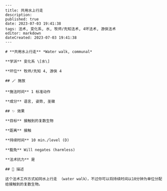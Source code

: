 
    ---
    title: 共用水上行走
    description: 
    published: true
    date: 2023-07-03 19:41:38
    tags: 法术, 变化系, 水, 牧师/先知法术, 4环法术, 游侠法术
    editor: markdown
    dateCreated: 2023-07-03 19:41:38
    ---

    # **共用水上行走** *Water walk, communal*

    **学派** 变化系 \[水\] 

    **环位** 牧师/先知 4, 游侠 4

    ## 🪄 施放

    **施法时间** 1 标准动作

    **成分** 语言, 姿势, 圣徽

    ## ✨ 效果 

    **目标** 接触到的复数生物 

    **距离** 接触  

    **持续时间** 10 min./level (D) 

    **豁免** Will negates (harmless)

    **法术抗力** 是

    ## 📖 描述

    这个法术工作方式如同水上行走 （water walk），不过你可以将持续时间以10分钟为单位分配给接触到的复数生物。
    